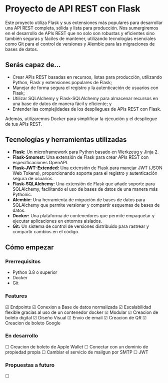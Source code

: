 # Proyecto de API REST con Flask

Este proyecto utiliza Flask y sus extensiones más populares para desarrollar una API REST completa, sólida y lista para producción. Nos sumergiremos en el desarrollo de APIs REST que no solo son robustas y eficientes sino también seguras y fáciles de mantener, utilizando tecnologías esenciales como Git para el control de versiones y Alembic para las migraciones de bases de datos.

## Serás capaz de...

- Crear APIs REST basadas en recursos, listas para producción, utilizando Python, Flask y extensiones populares de Flask;
- Manejar de forma segura el registro y la autenticación de usuarios con Flask;
- Utilizar SQLAlchemy y Flask-SQLAlchemy para almacenar recursos en una base de datos de manera fácil y eficiente; y
- Entender las complejidades de los despliegues de APIs REST con Flask.

Además, utilizaremos Docker para simplificar la ejecución y el despliegue de tus APIs REST.

## Tecnologías y herramientas utilizadas

- **Flask:** Un microframework para Python basado en Werkzeug y Jinja 2.
- **Flask-Smorest:** Una extensión de Flask para crear APIs REST con especificaciones OpenAPI.
- **Flask-JWT-Extended:** Una extensión de Flask para manejar JWT (JSON Web Tokens), proporcionando soporte para el registro y autenticación segura de usuarios.
- **Flask-SQLAlchemy:** Una extensión de Flask que añade soporte para SQLAlchemy, facilitando el uso de bases de datos de una manera más Pythonic.
- **Alembic:** Una herramienta de migración de bases de datos para SQLAlchemy que permite versionar y compartir esquemas de bases de datos.
- **Docker:** Una plataforma de contenedores que permite empaquetar y ejecutar aplicaciones en entornos aislados.
- **Git:** Un sistema de control de versiones distribuido para rastrear y compartir cambios en el código.

## Cómo empezar

### Prerrequisitos

- Python 3.8 o superior
- Docker
- Git


### Features
☑  Endpoints
☑  Conexion a Base de datos normalizada
☑  Escalabilidad flexible gracias al uso de un contenedor docker
☑  Modular
☑  Creacion de boleto digital
☑  Diseño Visual
☑  Envio de email 
☑  Creacion de QR
☑  Creacion de boleto Google 



### En desarrollo
☐  Creacion de boleto de Apple Wallet
☐  Conectar con un dominio de propiedad propia
☐  Cambiar el servicio de mailgun por SMTP
☐  JWT
### Propuestas a futuro
☐  